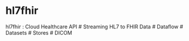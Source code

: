 # hl7fhir
hl7fhir : Cloud Healthcare API # Streaming HL7 to FHIR Data # Dataflow # Datasets # Stores # DICOM
